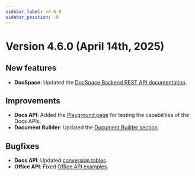 ```yaml
---
sidebar_label: v4.6.0
sidebar_position: -8
---
```


# Version 4.6.0 (April 14th, 2025)

## New features

- **DocSpace**: Updated the [DocSpace Backend REST API documentation](../../docspace/api-backend/get-started/basic-concepts.md).

## Improvements

- **Docs API**: Added the [Playground page](../../docs/docs-api/get-started/playground.md) for testing the capabilities of the Docs APIs.
- **Document Builder**: Updated the [Document Builder section](../../docs/document-builder/get-started/overview.md).

## Bugfixes

- **Docs API**: Updated [conversion tables](../../docs/docs-api/additional-api/conversion-api/conversion-tables.md).
- **Office API**: Fixed [Office API examples](../../docs/office-api/samples/samples.md).
